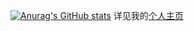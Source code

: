 [![Anurag's GitHub stats](https://github-readme-stats.vercel.app/api?username=wang-jiahao)](https://github.com/anuraghazra/github-readme-stats)
详见我的[个人主页](https://wang-jiahao.github.io/about/)
